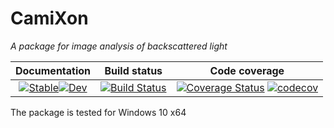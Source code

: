 # CamiXon

*A package for image analysis of backscattered light*

| **Documentation**                                                               | **Build status**                                                                                 | **Code coverage**                                                                                                                                                           
|:-------------------------------------------------------------------------------:|:-----------------------------------------------------------------------------------------------:|:-----------------------------------------------------------------------------------------------:|
| [![Stable](https://img.shields.io/badge/docs-v1-blue.svg)](https://walra356.github.io/CamiXon.jl/stable)[![Dev](https://img.shields.io/badge/docs-dev-blue.svg)](https://walra356.github.io/CamiXon.jl/dev) | [![Build Status](https://github.com/walra356/CamiXon.jl/workflows/CI/badge.svg)](https://github.com/walra356/CamiXon.jl/actions) | [![Coverage Status](https://coveralls.io/repos/github/JuliaLang/julia/badge.svg?branch=master)](https://coveralls.io/github/JuliaLang/julia?branch=master) [![codecov][codecov-img]](https://codecov.io/github/JuliaLang/julia?branch=master)

[coveralls-img]: https://img.shields.io/coveralls/github/JuliaLang/julia/master.svg?label=coveralls
[codecov-img]: https://img.shields.io/codecov/c/github/JuliaLang/julia/master.svg?label=codecov 

The package is tested for Windows 10 x64
